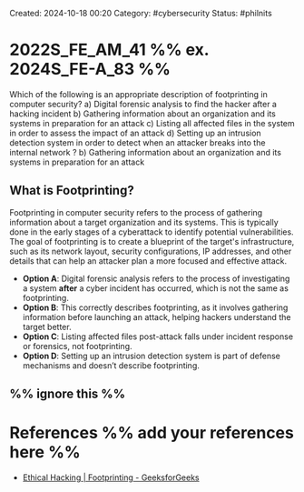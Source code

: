 Created: 2024-10-18 00:20
Category: #cybersecurity 
Status: #philnits



# 2022S_FE_AM_41 %% ex. 2024S_FE-A_83 %%

Which of the following is an appropriate description of footprinting in computer security?
a) Digital forensic analysis to find the hacker after a hacking incident
b) Gathering information about an organization and its systems in preparation for an attack
c) Listing all affected files in the system in order to assess the impact of an attack
d) Setting up an intrusion detection system in order to detect when an attacker breaks into the internal network 
? 
b) Gathering information about an organization and its systems in preparation for an attack

## What is Footprinting?

Footprinting in computer security refers to the process of gathering information about a target organization and its systems. This is typically done in the early stages of a cyberattack to identify potential vulnerabilities. The goal of footprinting is to create a blueprint of the target's infrastructure, such as its network layout, security configurations, IP addresses, and other details that can help an attacker plan a more focused and effective attack.

- **Option A**: Digital forensic analysis refers to the process of investigating a system **after** a cyber incident has occurred, which is not the same as footprinting.
- **Option B**: This correctly describes footprinting, as it involves gathering information before launching an attack, helping hackers understand the target better.
- **Option C**: Listing affected files post-attack falls under incident response or forensics, not footprinting.
- **Option D**: Setting up an intrusion detection system is part of defense mechanisms and doesn’t describe footprinting.



%% ignore this %%
---









# References %% add your references here %%
- [Ethical Hacking | Footprinting - GeeksforGeeks](https://www.geeksforgeeks.org/ethical-hacking-footprinting/)